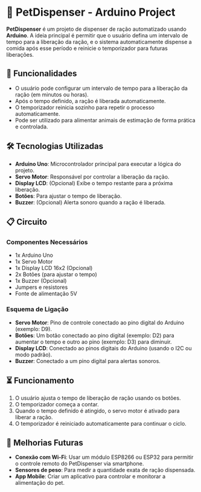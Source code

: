 # 🐾 PetDispenser - Arduino Project

**PetDispenser** é um projeto de dispenser de ração automatizado usando **Arduino**. A ideia principal é permitir que o usuário defina um intervalo de tempo para a liberação da ração, e o sistema automaticamente dispense a comida após esse período e reinicie o temporizador para futuras liberações.

## 🚀 Funcionalidades

- O usuário pode configurar um intervalo de tempo para a liberação da ração (em minutos ou horas).
- Após o tempo definido, a ração é liberada automaticamente.
- O temporizador reinicia sozinho para repetir o processo automaticamente.
- Pode ser utilizado para alimentar animais de estimação de forma prática e controlada.

## 🛠️ Tecnologias Utilizadas

- **Arduino Uno**: Microcontrolador principal para executar a lógica do projeto.
- **Servo Motor**: Responsável por controlar a liberação da ração.
- **Display LCD**: (Opcional) Exibe o tempo restante para a próxima liberação.
- **Botões**: Para ajustar o tempo de liberação.
- **Buzzer**: (Opcional) Alerta sonoro quando a ração é liberada.

## 📋 Circuito

### Componentes Necessários

- 1x Arduino Uno
- 1x Servo Motor
- 1x Display LCD 16x2 (Opcional)
- 2x Botões (para ajustar o tempo)
- 1x Buzzer (Opcional)
- Jumpers e resistores
- Fonte de alimentação 5V

### Esquema de Ligação

- **Servo Motor**: Pino de controle conectado ao pino digital do Arduino (exemplo: D9).
- **Botões**: Um botão conectado ao pino digital (exemplo: D2) para aumentar o tempo e outro ao pino (exemplo: D3) para diminuir.
- **Display LCD**: Conectado ao pinos digitais do Arduino (usando o I2C ou modo padrão).
- **Buzzer**: Conectado a um pino digital para alertas sonoros.

## ⏳ Funcionamento

1. O usuário ajusta o tempo de liberação de ração usando os botões.
2. O temporizador começa a contar.
3. Quando o tempo definido é atingido, o servo motor é ativado para liberar a ração.
4. O temporizador é reiniciado automaticamente para continuar o ciclo.

## 🚧 Melhorias Futuras

- **Conexão com Wi-Fi**: Usar um módulo ESP8266 ou ESP32 para permitir o controle remoto do PetDispenser via smartphone.
- **Sensores de peso**: Para medir a quantidade exata de ração dispensada.
- **App Mobile**: Criar um aplicativo para controlar e monitorar a alimentação do pet.

